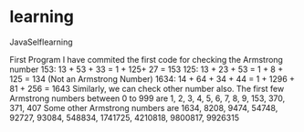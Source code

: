 # learning
JavaSelflearning

First Program
I have commited the first code for checking the Armstrong number
153: 13 + 53 + 33 = 1 + 125+ 27 = 153
125: 13 + 23 + 53 = 1 + 8 + 125 = 134 (Not an Armstrong Number)
1634: 14 + 64 + 34 + 44 = 1 + 1296 + 81 + 256 = 1643
Similarly, we can check other number also.
The first few Armstrong numbers between 0 to 999 are 1, 2, 3, 4, 5, 6, 7, 8, 9, 153, 370, 371, 407
Some other Armstrong numbers are 1634, 8208, 9474, 54748, 92727, 93084, 548834, 1741725, 4210818, 9800817, 9926315
